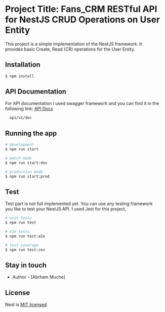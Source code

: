 # Project Title: Fans_CRM RESTful API for NestJS CRUD Operations on User Entity

This project is a simple implementation of the NestJS framework. It provides basic Create, Read (CR) operations for the User Entity.

## Installation

```bash
$ npm install
```
## API Documentation 
For API documentation I used swagger framework and you can find it in the following link: [API Docs](https://app.swaggerhub.com/apis-docs/AbrhamMuche/nestjs-api-starter/1.0.0)


```bash
  api/v1/doc
```

## Running the app

```bash
# development
$ npm run start

# watch mode
$ npm run start:dev

# production mode
$ npm run start:prod
```

## Test
Test part is not full implemented yet. You can use any testing framework you like to test your NestJS API. 
I used Jest for this project,

```bash
# unit tests
$ npm run test

# e2e tests
$ npm run test:e2e

# test coverage
$ npm run test:cov
```

## Stay in touch

- Author - [Abrham Muche]

## License

Nest is [MIT licensed](LICENSE).
